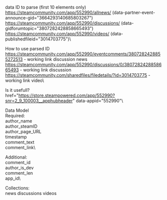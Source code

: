 data ID to parse (first 10 elements only)\
https://steamcommunity.com/app/552990/allnews/				(data-partner-event-announce-gid="3664293140685803267")\
https://steamcommunity.com/app/552990/discussions/			(data-gidforumtopic="3807282428858665493")\
https://steamcommunity.com/app/552990/videos/		 		(data-publishedfileid="3014703775")\

How to use parsed ID\
https://steamcommunity.com/app/552990/eventcomments/3807282428855272513 - working link discussion news\
https://steamcommunity.com/app/552990/discussions/0/3807282428858665493	- working link discussion\
https://steamcommunity.com/sharedfiles/filedetails/?id=3014703775 	    - working link video\

Is it usefull?\
href="https://store.steampowered.com/app/552990?snr=2_9_100003__apphubheader" data-appid="552990"\

Data Model\
Required:\
author_name\
author_steamID\
author_page_URL\
timestamp\
comment_text\
comment_link\

Additional:\
comment_id\
author_is_dev\
comment_len\
app_id\

Collections:\
news
discussions
videos

